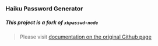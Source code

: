 ### Haiku Password Generator

##### This project is a fork of `xkpasswd-node`
> Please visit [documentation on the original Github page](https://github.com/vot/xkpasswd-node)